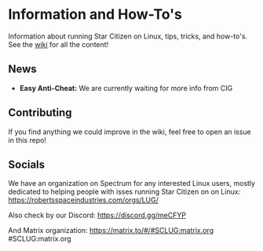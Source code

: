 # Information and How-To's

Information about running Star Citizen on Linux, tips, tricks, and how-to's. See the [wiki](https://github.com/starcitizen-lug/information-howtos/wiki) for all the content!

## News

* **Easy Anti-Cheat:** We are currently waiting for more info from CIG

## Contributing

If you find anything we could improve in the wiki, feel free to open an issue in this repo!

## Socials

We have an organization on Spectrum for any interested Linux users, mostly dedicated to helping people with isses running Star Citizen on on Linux:
https://robertsspaceindustries.com/orgs/LUG/ 

Also check by our Discord:
https://discord.gg/meCFYP

And Matrix organization:
https://matrix.to/#/#SCLUG:matrix.org
#SCLUG:matrix.org
